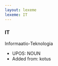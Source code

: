 ```yaml
---
layout: lexeme
lexeme: IT
---
```


###  IT

Informaatio-Teknologia
* UPOS:  NOUN
* Added from:  kotus


